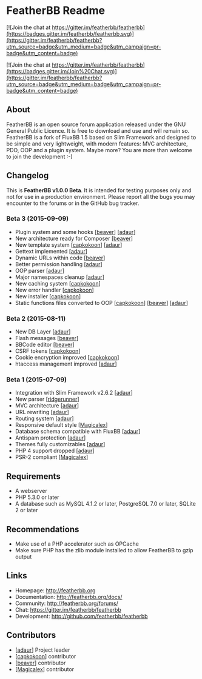 # FeatherBB Readme

[![Join the chat at https://gitter.im/featherbb/featherbb](https://badges.gitter.im/featherbb/featherbb.svg)](https://gitter.im/featherbb/featherbb?utm_source=badge&utm_medium=badge&utm_campaign=pr-badge&utm_content=badge)

[![Join the chat at https://gitter.im/featherbb/featherbb](https://badges.gitter.im/Join%20Chat.svg)](https://gitter.im/featherbb/featherbb?utm_source=badge&utm_medium=badge&utm_campaign=pr-badge&utm_content=badge)

## About

FeatherBB is an open source forum application released under the GNU General Public
Licence. It is free to download and use and will remain so. FeatherBB is a fork of
FluxBB 1.5 based on Slim Framework and designed to be simple and very lightweight,
with modern features: MVC architecture, PDO, OOP and a plugin system. Maybe more?
You are more than welcome to join the development :-)

## Changelog

This is __FeatherBB v1.0.0 Beta__. It is intended for testing purposes only and not
for use in a production environment. Please report all the bugs you may encounter to
the forums or in the GitHub bug tracker.

### Beta 3 (2015-09-09)
* Plugin system and some hooks [[beaver](http://github.com/beaver-dev)] [[adaur](http://github.com/adaur)] 
* New architecture ready for Composer [[beaver](http://github.com/beaver-dev)]
* New template system [[capkokoon](http://github.com/capkokoon)] [[adaur](http://github.com/adaur)]
* Gettext implemented [[adaur](http://github.com/adaur)]
* Dynamic URLs within code [[beaver](http://github.com/beaver-dev)]
* Better permission handling [[adaur](http://github.com/adaur)]
* OOP parser [[adaur](http://github.com/adaur)]
* Major namespaces cleanup [[adaur](http://github.com/adaur)]
* New caching system [[capkokoon](http://github.com/capkokoon)]
* New error handler [[capkokoon](http://github.com/capkokoon)]
* New installer [[capkokoon](http://github.com/capkokoon)]
* Static functions files converted to OOP [[capkokoon](http://github.com/capkokoon)] [[beaver](http://github.com/beaver-dev)] [[adaur](http://github.com/adaur)]

### Beta 2 (2015-08-11)

* New DB Layer [[adaur](http://github.com/adaur)]
* Flash messages [[beaver](http://github.com/beaver-dev)]
* BBCode editor [[beaver](http://github.com/beaver-dev)]
* CSRF tokens [[capkokoon](http://github.com/capkokoon)]
* Cookie encryption improved [[capkokoon](http://github.com/capkokoon)]
* htaccess management improved [[adaur](http://github.com/adaur)]

### Beta 1  (2015-07-09)

* Integration with Slim Framework v2.6.2 [[adaur](http://github.com/adaur)]
* New parser [[ridgerunner](http://github.com/ridgerunner)]
* MVC architecture [[adaur](http://github.com/adaur)]
* URL rewriting [[adaur](http://github.com/adaur)]
* Routing system [[adaur](http://github.com/adaur)]
* Responsive default style [[Magicalex](http://github.com/Magicalex)]
* Database schema compatible with FluxBB [[adaur](http://github.com/adaur)]
* Antispam protection [[adaur](http://github.com/adaur)]
* Themes fully customizables [[adaur](http://github.com/adaur)]
* PHP 4 support dropped [[adaur](http://github.com/adaur)]
* PSR-2 compliant [[Magicalex](http://github.com/magicalex)]

## Requirements

* A webserver
* PHP 5.3.0 or later
* A database such as MySQL 4.1.2 or later, PostgreSQL 7.0 or later, SQLite 2 or later

## Recommendations

* Make use of a PHP accelerator such as OPCache
* Make sure PHP has the zlib module installed to allow FeatherBB to gzip output

## Links

* Homepage: http://featherbb.org
* Documentation: http://featherbb.org/docs/
* Community: http://featherbb.org/forums/
* Chat: https://gitter.im/featherbb/featherbb
* Development: http://github.com/featherbb/featherbb

## Contributors

* [[adaur](http://github.com/adaur)] Project leader
* [[capkokoon](http://github.com/capkokoon)] contributor
* [[beaver](http://github.com/beaver-dev)] contributor
* [[Magicalex](http://github.com/magicalex)] contributor
